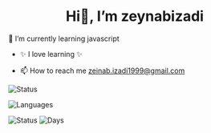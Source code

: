 <div align="center">
 
 # Hi👋, I’m zeynabizadi
 
</div>
                                                                            
🌱 I’m currently learning javascript

- ✨ I love learning ✨

- 📫 How to reach me  zeinab.izadi1999@gmail.com

![Status](https://github-readme-stats.vercel.app/api?username=zeynabizadi&show_icons=true&count_private=true)

![Languages](https://github-readme-stats.vercel.app/api/top-langs/?username=Zeynabizadi&layout=compact&hide=html)

![Status](https://github-readme-stats.vercel.app/api?username=zeynabizadi&show_icons=true&count_private=true) ![Days](https://github-readme-streak-stats.herokuapp.com/?user=zeynabizadi)
